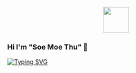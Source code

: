 <p align="center"><a href="https://soemoethu.pages.dev/" target="__blank"><img src="https://github.com/thafanseid/soemoethu/blob/main/public/logo.png" width="60" height="60"></a> </p>


### Hi I'm "Soe Moe Thu" 👋
<a href="https://git.io/typing-svg"><img src="https://readme-typing-svg.herokuapp.com?font=Fira+Code&weight=500&pause=1000&color=09B850&random=false&width=435&lines=+Hi%2C+I'm+Soe+Moe+Thu+%F0%9F%91%8B;Senior+PHP+Developer" alt="Typing SVG" /></a>
<!--
**thafanseid/thafanseid** is a ✨ _special_ ✨ repository because its `README.md` (this file) appears on your GitHub profile.

Here are some ideas to get you started:

- 🔭 I’m currently working on ...
- 🌱 I’m currently learning ...
- 👯 I’m looking to collaborate on ...
- 🤔 I’m looking for help with ...
- 💬 Ask me about ...
- 📫 How to reach me: ...
- 😄 Pronouns: ...
- ⚡ Fun fact: ...
-->

